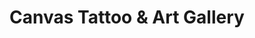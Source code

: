 ---
title: "Canvas Tattoo & Art Gallery"
url: /charlotte/canvas-tattoo-and-art-gallery/
shop: tattoo
---